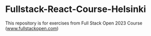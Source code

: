 # Fullstack-React-Course-Helsinki
This repository is for exercises from Full Stack Open 2023 Course (www.fullstackopen.com)

